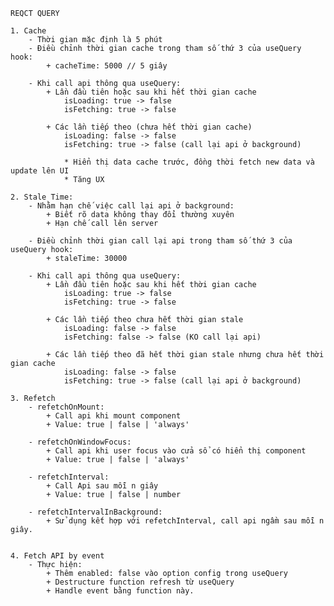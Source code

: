     REQCT QUERY

    1. Cache
        - Thời gian mặc định là 5 phút
        - Điều chỉnh thời gian cache trong tham số thứ 3 của useQuery hook:
            + cacheTime: 5000 // 5 giây

        - Khi call api thông qua useQuery:
            + Lần đầu tiên hoặc sau khi hết thời gian cache
                isLoading: true -> false
                isFetching: true -> false

            + Các lần tiếp theo (chưa hết thời gian cache)
                isLoading: false -> false
                isFetching: true -> false (call lại api ở background)

                * Hiển thị data cache trước, đồng thời fetch new data và update lên UI
                * Tăng UX

    2. Stale Time:
        - Nhằm hạn chế việc call lại api ở background:
            + Biết rõ data không thay đổi thường xuyên
            + Hạn chế call lên server

        - Điều chỉnh thời gian call lại api trong tham số thứ 3 của useQuery hook:
            + staleTime: 30000

        - Khi call api thông qua useQuery:
            + Lần đầu tiên hoặc sau khi hết thời gian cache
                isLoading: true -> false
                isFetching: true -> false

            + Các lần tiếp theo chưa hết thời gian stale
                isLoading: false -> false
                isFetching: false -> false (KO call lại api)

            + Các lần tiếp theo đã hết thời gian stale nhưng chưa hết thời gian cache
                isLoading: false -> false
                isFetching: true -> false (call lại api ở background)

    3. Refetch
        - refetchOnMount:
            + Call api khi mount component
            + Value: true | false | 'always'

        - refetchOnWindowFocus:
            + Call api khi user focus vào cửa sổ có hiển thị component
            + Value: true | false | 'always'

        - refetchInterval:
            + Call Api sau mỗi n giây
            + Value: true | false | number

        - refetchIntervalInBackground:
            + Sử dụng kết hợp với refetchInterval, call api ngầm sau mỗi n giây.


    4. Fetch API by event
        - Thực hiện:
            + Thêm enabled: false vào option config trong useQuery
            + Destructure function refresh từ useQuery
            + Handle event bằng function này.
